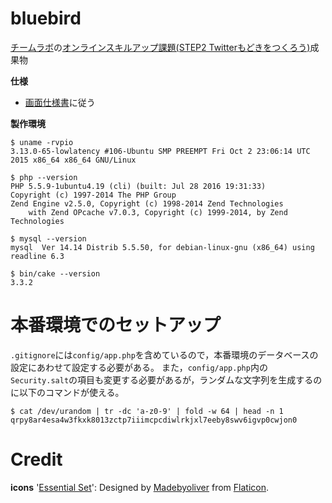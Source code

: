 # bluebird

[チームラボ](http://www.team-lab.com/)の[オンラインスキルアップ課題(STEP2 Twitterもどきをつくろう)](http://team-lab.github.io/skillup/2/10.html)成果物

**仕様**

* [画面仕様書](http://team-lab.github.io/skillup/docs/ui.xls)に従う


**製作環境**

```
$ uname -rvpio
3.13.0-65-lowlatency #106-Ubuntu SMP PREEMPT Fri Oct 2 23:06:14 UTC 2015 x86_64 x86_64 GNU/Linux
```

```
$ php --version
PHP 5.5.9-1ubuntu4.19 (cli) (built: Jul 28 2016 19:31:33)
Copyright (c) 1997-2014 The PHP Group
Zend Engine v2.5.0, Copyright (c) 1998-2014 Zend Technologies
    with Zend OPcache v7.0.3, Copyright (c) 1999-2014, by Zend Technologies
```

```
$ mysql --version
mysql  Ver 14.14 Distrib 5.5.50, for debian-linux-gnu (x86_64) using readline 6.3
```

```
$ bin/cake --version
3.3.2
```

# 本番環境でのセットアップ

`.gitignore`には`config/app.php`を含めているので，本番環境のデータベースの設定にあわせて設定する必要がある。
また，`config/app.php`内の`Security.salt`の項目も変更する必要があるが，ランダムな文字列を生成するのに以下のコマンドが使える。

```
$ cat /dev/urandom | tr -dc 'a-z0-9' | fold -w 64 | head -n 1
qrpy8ar4esa4w3fkxk8013zctp7iiimcpcdiwlrkjxl7eeby8swv6igvp0cwjon0
```

# Credit

**icons** '[Essential Set](http://www.flaticon.com/packs/essential-set-2)': Designed by [Madebyoliver](http://www.flaticon.com/authors/madebyoliver) from [Flaticon](http://www.flaticon.com/).


